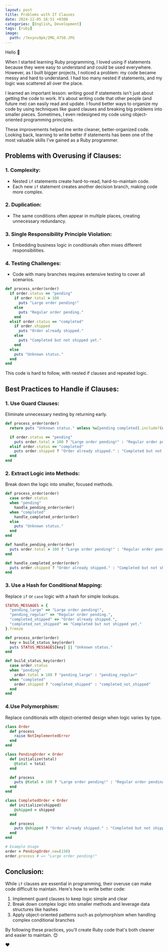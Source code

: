 ```yaml
---
layout: post
title: Problems with If Clauses
date: 2024-12-05 16:51 +0300
categories: [English, Development]
tags: [ruby]
image:
  path: /7exynu9pk/IMG_4750.JPG
---
```

Hello 👋

When I started learning Ruby programming, I loved using if statements because they were easy to understand and could be used everywhere. However, as I built bigger projects, I noticed a problem: my code became messy and hard to understand. I had too many nested if statements, and my logic was scattered all over the place.

I learned an important lesson: writing good if statements isn't just about getting the code to work. It's about writing code that other people (and future me) can easily read and update. I found better ways to organize my code by using techniques like guard clauses and breaking big problems into smaller pieces. Sometimes, I even redesigned my code using object-oriented programming principles.

These improvements helped me write cleaner, better-organized code. Looking back, learning to write better if statements has been one of the most valuable skills I've gained as a Ruby programmer.

## Problems with Overusing if Clauses:
### 1. Complexity:
- Nested `if` statements create hard-to-read, hard-to-maintain code.
- Each new `if` statement creates another decision branch, making code more complex.

### 2. Duplication:
- The same conditions often appear in multiple places, creating unnecessary redundancy.

### 3. Single Responsibility Principle Violation:
- Embedding business logic in conditionals often mixes different responsibilities.

### 4. Testing Challenges:
- Code with many branches requires extensive testing to cover all scenarios.

```ruby
def process_order(order)
  if order.status == "pending"
    if order.total > 100
      puts "Large order pending!"
    else
      puts "Regular order pending."
    end
  elsif order.status == "completed"
    if order.shipped
      puts "Order already shipped."
    else
      puts "Completed but not shipped yet."
    end
  else
    puts "Unknown status."
  end
end
```
This code is hard to follow, with nested if clauses and repeated logic.

## Best Practices to Handle if Clauses:

### 1. Use Guard Clauses:
Eliminate unnecessary nesting by returning early.

```ruby
def process_order(order)
  return puts "Unknown status." unless %w[pending completed].include?(order.status)

  if order.status == "pending"
    puts order.total > 100 ? "Large order pending!" : "Regular order pending."
  elsif order.status == "completed"
    puts order.shipped ? "Order already shipped." : "Completed but not shipped yet."
  end
end
```

### 2. Extract Logic into Methods:
Break down the logic into smaller, focused methods.

```ruby
def process_order(order)
  case order.status
  when "pending"
    handle_pending_order(order)
  when "completed"
    handle_completed_order(order)
  else
    puts "Unknown status."
  end
end

def handle_pending_order(order)
  puts order.total > 100 ? "Large order pending!" : "Regular order pending."
end

def handle_completed_order(order)
  puts order.shipped ? "Order already shipped." : "Completed but not shipped yet."
end
```

### 3. Use a Hash for Conditional Mapping:
Replace `if` or `case` logic with a hash for simple lookups.

```ruby
STATUS_MESSAGES = {
  "pending_large" => "Large order pending!",
  "pending_regular" => "Regular order pending.",
  "completed_shipped" => "Order already shipped.",
  "completed_not_shipped" => "Completed but not shipped yet."
}.freeze

def process_order(order)
  key = build_status_key(order)
  puts STATUS_MESSAGES[key] || "Unknown status."
end

def build_status_key(order)
  case order.status
  when "pending"
    order.total > 100 ? "pending_large" : "pending_regular"
  when "completed"
    order.shipped ? "completed_shipped" : "completed_not_shipped"
  end
end
```

### 4.Use Polymorphism:
Replace conditionals with object-oriented design when logic varies by type.

```ruby
class Order
  def process
    raise NotImplementedError
  end
end

class PendingOrder < Order
  def initialize(total)
    @total = total
  end

  def process
    puts @total > 100 ? "Large order pending!" : "Regular order pending."
  end
end

class CompletedOrder < Order
  def initialize(shipped)
    @shipped = shipped
  end

  def process
    puts @shipped ? "Order already shipped." : "Completed but not shipped yet."
  end
end

# Example Usage
order = PendingOrder.new(150)
order.process # => "Large order pending!"
```

## Conclusion:
While `if` clauses are essential in programming, their overuse can make code difficult to maintain. Here's how to write better code:

1. Implement guard clauses to keep logic simple and clear
2. Break down complex logic into smaller methods and leverage data structures like hashes
3. Apply object-oriented patterns such as polymorphism when handling complex conditional branches

By following these practices, you'll create Ruby code that's both cleaner and easier to maintain. 😊

❤️

